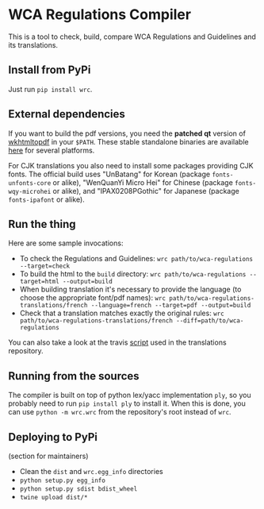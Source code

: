 
# WCA Regulations Compiler

This is a tool to check, build, compare WCA Regulations and Guidelines and its translations.

## Install from PyPi

Just run `pip install wrc`.

## External dependencies

If you want to build the pdf versions, you need the **patched qt** version of [wkhtmltopdf](http://wkhtmltopdf.org/) in your `$PATH`.
These stable standalone binaries are available [here](http://wkhtmltopdf.org/downloads.html) for several platforms.

For CJK translations you also need to install some packages providing CJK fonts. The official build uses "UnBatang" for Korean (package `fonts-unfonts-core` or alike), "WenQuanYi Micro Hei" for Chinese (package `fonts-wqy-microhei` or alike), and "IPAX0208PGothic" for Japanese (package `fonts-ipafont` or alike).

## Run the thing

Here are some sample invocations:

- To check the Regulations and Guidelines:
`wrc path/to/wca-regulations --target=check`
- To build the html to the `build` directory:
`wrc path/to/wca-regulations --target=html --output=build`
- When building translation it's necessary to provide the language (to choose the appropriate font/pdf names):
`wrc path/to/wca-regulations-translations/french --language=french --target=pdf --output=build`
- Check that a translation matches exactly the original rules:
`wrc path/to/wca-regulations-translations/french --diff=path/to/wca-regulations`

You can also take a look at the travis [script](https://github.com/thewca/wca-regulations-translations/blob/master/travis.sh) used in the translations repository.


## Running from the sources

The compiler is built on top of python lex/yacc implementation `ply`, so you probably need to run `pip install ply` to install it.
When this is done, you can use `python -m wrc.wrc` from the repository's root instead of `wrc`.

## Deploying to PyPi

(section for maintainers)

- Clean the `dist` and `wrc.egg_info` directories
- `python setup.py egg_info`
- `python setup.py sdist bdist_wheel`
- `twine upload dist/*`
